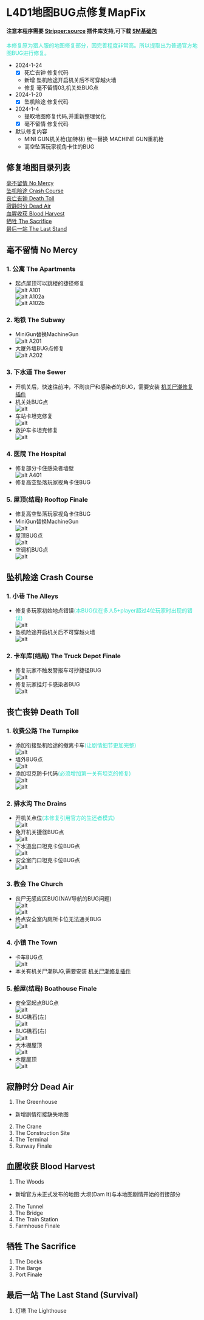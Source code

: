 # L4D1地图BUG点修复MapFix
#### 注意本程序需要 [Stripper:source](http://www.bailopan.net/stripper/) 插件库支持,可下载 [SM基础包](https://github.com/ZBzibing/Left4Dead/tree/main/SM%E5%9F%BA%E7%A1%80%E5%8C%85)

<font color=#30e3ca>
本修复原为猎人服的地图修复部分，因完善程度非常高。所以提取出为普通官方地图BUG进行修复。
</font>

- 2024-1-24
  - [x] 死亡丧钟 修复代码
  - 新增 坠机险途开启机关后不可穿越火墙
  - 修复 毫不留情03,机关处BUG点
- 2024-1-20
  - [x] 坠机险途 修复代码
- 2024-1-4
  - 提取地图修复代码,并重新整理优化  
  - [x] 毫不留情 修复代码
- 默认修复内容
  - MINI GUN机关枪(加特林) 统一替换 MACHINE GUN重机枪
  - 高空坠落玩家视角卡住的BUG

## 修复地图目录列表
[毫不留情 No Mercy](#毫不留情-no-mercy)
<br>[坠机险途 Crash Course](#坠机险途-crash-course)
<br>[丧亡丧钟 Death Toll](#丧亡丧钟-death-toll)
<br>[寂静时分 Dead Air](#寂静时分-dead-air)
<br>[血腥收获 Blood Harvest](#血腥收获-blood-harvest)
<br>[牺牲 The Sacrifice](#牺牲-the-sacrifice)
<br>[最后一站 The Last Stand](#最后一站-the-last-stand-survival)

## 毫不留情 No Mercy
### 1. 公寓 The Apartments
- 起点屋顶可以跳楼的捷径修复  
![alt A101](./img/A101.jpg)  
![alt A102a](./img/A102a.jpg)  
![alt A102b](./img/A102b.jpg)
### 2. 地铁 The Subway
- MiniGun替换MachineGun  
![alt A201](./img/A201.jpg)
- 大厦外墙BUG点修复  
![alt A202](./img/A202.jpg)
### 3. 下水道 The Sewer  
- 开机关后，快速往前冲，不刷丧尸和感染者的BUG，需要安装 [机关尸潮修复插件](https://github.com/ZBzibing/Left4Dead/blob/main/SP%E6%8F%92%E4%BB%B6/%E6%9C%BA%E5%85%B3%E5%B0%B8%E6%BD%AE%E8%A7%A6%E5%8F%91%E4%BF%AE%E5%A4%8D.sp)
- 机关处BUG点  
![alt](./img/A301.jpg)
- 车站卡坦克修复  
![alt](./img/A302.jpg)
- 救护车卡坦克修复  
![alt](./img/A303.jpg)
### 4. 医院 The Hospital
- 修复部分卡住感染者墙壁  
![alt A401](./img/A402.jpg)
- 修复高空坠落玩家视角卡住BUG
### 5. 屋顶(结局) Rooftop Finale
- 修复高空坠落玩家视角卡住BUG
- MiniGun替换MachineGun  
![alt](./img/A501.jpg)
- 屋顶BUG点  
![alt](./img/A502.jpg)
- 空调机BUG点  
![alt](./img/A503.jpg)


## 坠机险途 Crash Course
### 1. 小巷 The Alleys
- 修复多玩家初始地点错误<font color=#30e3ca>(本BUG仅在多人5+player超过4位玩家时出现的错误)</font>  
![alt](./img/B101.jpg)
- 坠机险途开启机关后不可穿越火墙  
![alt](./img/B102.jpg)
### 2. 卡车库(结局) The Truck Depot Finale	
- 修复玩家不触发警报车可抄捷径BUG  
![alt](./img/B201.jpg)
- 修复玩家挂灯卡感染者BUG  
![alt](./img/B202.jpg)
## 丧亡丧钟 Death Toll
### 1. 收费公路 The Turnpike
- 添加衔接坠机险途的撤离卡车<font color=#30e3ca>(让剧情细节更加完整)</font>  
![alt](./img/C101.jpg)
- 墙外BUG点  
![alt](./img/C102.jpg)
- 添加坦克防卡代码<font color=#30e3ca>(必须增加第一关有坦克的修复)</font>  
![alt](./img/C103.jpg)  
![alt](./img/C104.jpg)
### 2. 排水沟 The Drains
- 开机关点位<font color=#30e3ca>(本修复引用官方的生还者模式)</font>  
![alt](./img/C201a.jpg)
- 免开机关捷径BUG点  
![alt](./img/C201b.jpg)
- 下水道出口坦克卡位BUG点  
![alt](./img/C202.jpg)
- 安全室门口坦克卡位BUG点  
![alt](./img/C203.jpg)
### 3. 教会 The Church
- 丧尸无感应区BUG(NAV导航的BUG问题)  
![alt](./img/C301a.jpg)  
![alt](./img/C301b.jpg)
- 终点安全室内厕所卡位无法通关BUG  
![alt](./img/C302.jpg)
### 4. 小镇 The Town
- 卡车BUG点  
![alt](./img/C401.jpg)
- 本关有机关尸潮BUG,需要安装 [机关尸潮修复插件](https://github.com/ZBzibing/Left4Dead/blob/main/SP%E6%8F%92%E4%BB%B6/%E6%9C%BA%E5%85%B3%E5%B0%B8%E6%BD%AE%E8%A7%A6%E5%8F%91%E4%BF%AE%E5%A4%8D.sp)
### 5. 船屋(结局) Boathouse Finale	
- 安全室起点BUG点  
![alt](./img/C501.jpg)
- BUG礁石(左)  
![alt](./img/C502a.jpg)
- BUG礁石(右)  
![alt](./img/C502b.jpg)
- 大木棚屋顶  
![alt](./img/C502c.jpg)
- 木屋屋顶  
![alt](./img/C502d.jpg)
## 寂静时分 Dead Air
1. The Greenhouse
  - 新增剧情衔接缺失地图
2. The Crane
3. The Construction Site
4. The Terminal
5. Runway Finale
## 血腥收获 Blood Harvest
1. The Woods
  - 新增官方未正式发布的地图:大坝(Dam It)与本地图剧情开始的衔接部分
2. The Tunnel
3. The Bridge
4. The Train Station
5. Farmhouse Finale
## 牺牲 The Sacrifice
1. The Docks
2. The Barge
3. Port Finale
## 最后一站 The Last Stand (Survival)
1. 灯塔 The Lighthouse

<!--
1. 温室
2. 起重机
3. 施工现场
4. 终端
5. 跑道结局
血液中的收获
血液中的收获	牺牲
牺牲	最后一站(存活，不要混淆L4D2版本)
最后一站(存活)
1. 树林里
2. 隧道
3. 桥
4. 火车站
5. 农舍的结局	1. 码头
6. 驳船
7. 口结局	灯塔 -->